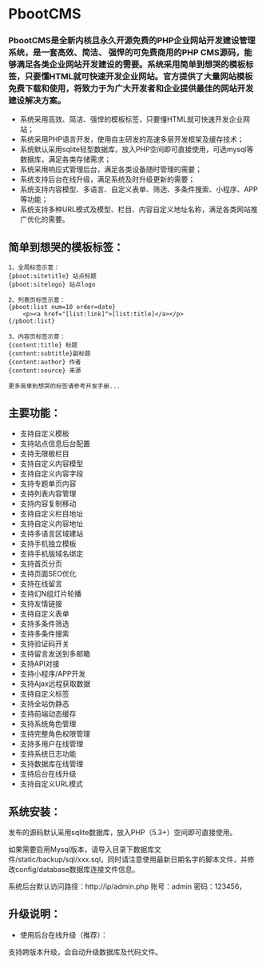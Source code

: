 # PbootCMS

### PbootCMS是全新内核且永久开源免费的PHP企业网站开发建设管理系统，是一套高效、简洁、 强悍的可免费商用的PHP CMS源码，能够满足各类企业网站开发建设的需要。系统采用简单到想哭的模板标签，只要懂HTML就可快速开发企业网站。官方提供了大量网站模板免费下载和使用，将致力于为广大开发者和企业提供最佳的网站开发建设解决方案。
* 系统采用高效、简洁、强悍的模板标签，只要懂HTML就可快速开发企业网站；
* 系统采用PHP语言开发，使用自主研发的高速多层开发框架及缓存技术；
* 系统默认采用sqlite轻型数据库，放入PHP空间即可直接使用，可选mysql等数据库，满足各类存储需求；
* 系统采用响应式管理后台，满足各类设备随时管理的需要；
* 系统支持后台在线升级，满足系统及时升级更新的需要；
* 系统支持内容模型、多语言、自定义表单、筛选、多条件搜索、小程序、APP等功能；
* 系统支持多种URL模式及模型、栏目、内容自定义地址名称，满足各类网站推广优化的需要。

##  简单到想哭的模板标签：
```
1、全局标签示意：
{pboot:sitetitle} 站点标题 
{pboot:sitelogo} 站点logo

2、列表页标签示意：
{pboot:list num=10 order=date}
	<p><a href="[list:link]">[list:title]</a></p>
{/pboot:list}

3、内容页标签示意：
{content:title} 标题
{content:subtitle}副标题
{content:author} 作者
{content:source} 来源

更多简单到想哭的标签请参考开发手册...

```

##  主要功能：
* 支持自定义模板
* 支持站点信息后台配置
* 支持无限极栏目
* 支持自定义内容模型
* 支持自定义内容字段
* 支持专题单页内容
* 支持列表内容管理
* 支持内容复制移动
* 支持自定义栏目地址
* 支持自定义内容地址
* 支持多语言区域建站
* 支持手机独立模板
* 支持手机版域名绑定
* 支持首页分页
* 支持页面SEO优化
* 支持在线留言
* 支持幻N组灯片轮播
* 支持友情链接
* 支持自定义表单
* 支持多条件筛选
* 支持多条件搜索
* 支持验证码开关
* 支持留言发送到多邮箱
* 支持API对接
* 支持小程序/APP开发
* 支持Ajax远程获取数据
* 支持自定义标签
* 支持全站伪静态
* 支持前端动态缓存
* 支持系统角色管理
* 支持完整角色权限管理
* 支持多用户在线管理
* 支持系统日志功能
* 支持数据库在线管理
* 支持后台在线升级
* 支持自定义URL模式

##  系统安装：

发布的源码默认采用sqlite数据库，放入PHP（5.3+）空间即可直接使用。 

如果需要启用Mysql版本，请导入目录下数据库文件/static/backup/sql/xxx.sql，同时请注意使用最新日期名字的脚本文件，并修改config/database数据库连接文件信息。

系统后台默认访问路径：http://ip/admin.php   账号：admin   密码：123456，


##  升级说明：

* 使用后台在线升级（推荐）：

支持跨版本升级，会自动升级数据库及代码文件。


